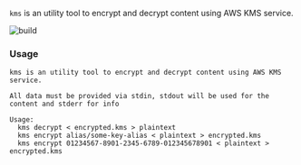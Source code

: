 `kms` is an utility tool to encrypt and decrypt content using AWS KMS service.

![build](https://github.com/rochacon/kms/workflows/build/badge.svg)

### Usage

```
kms is an utility tool to encrypt and decrypt content using AWS KMS service.

All data must be provided via stdin, stdout will be used for the content and stderr for info

Usage:
  kms decrypt < encrypted.kms > plaintext
  kms encrypt alias/some-key-alias < plaintext > encrypted.kms
  kms encrypt 01234567-8901-2345-6789-012345678901 < plaintext > encrypted.kms
```
